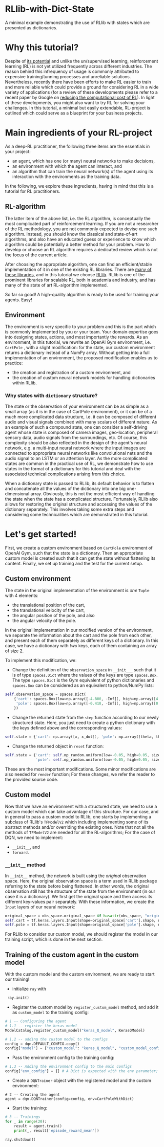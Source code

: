 # RLlib-with-Dict-State
A minimal example demonstrating the use of RLlib with states which are presented as dictionaries. 

# Why this tutorial?

Despite of
[its potential](https://www.sciencedirect.com/science/article/pii/S0004370221000862) and unlike the un/supervised 
learning, reinforcement learning (RL) is not yet utilized frequently across different industries. The reason behind this infrequency
of usage is commonly attributed to expensive training/tunning processes and unreliable solutions. Nevertheless, recently
there have been efforts to make RL easier to train and  more reliable which could provide a ground for considering RL in 
a wide variety of applications (for a review of these developments please refer to 
a recent paper by Google on 
[reducing the computational cost of RL](https://ai.googleblog.com/2021/07/reducing-computational-cost-of-deep.html)). 
In light of these developments, you might also want to try RL for solving your challenges. In this tutorial, a minimal but 
easily extendable, RL-project is outlined which could serve as a blueprint for your business projects. 

# Main ingredients of your RL-project
As a  deep-RL practitioner, the following three items are the essentials in your project:

* an agent, which has one (or many) neural networks to make decisions,
* an environment with which the agent can interact, and
* an algorithm that can train the neural network(s) of the agent using its interaction with the environments as the 
training data.

In the following, we explore these ingredients, having in mind that this is a tutorial for RL practitioners.
## RL-algorithm
The latter item of the above list, i.e. the RL algorithm, is conceptually the most complicated part of reinforcement learning. If you are not a researcher of the RL methodology, you are not commonly expected to
devise one such algorithm. Instead, you should know the classical and state-of-art algorithms, and also have an
educated guess or experience to know which algorithm could be potentially a better method for your problem. 
How to develop or choose an RL algorithm requires a dedicated review which is not the focus of the current article. 

After choosing the appropriate algorithm, one can find an efficient/stable implementation of it in one of the existing RL 
libraries. There are [many of these libraries](https://neptune.ai/blog/the-best-tools-for-reinforcement-learning-in-python),
and  in this tutorial we choose [RLlib](https://docs.ray.io/en/master/rllib.html). 
RLlib is one of the prominent libraries for scalable RL, both in academia and industry, and has many of the state of art
RL-algorithm implemented. 

So far so good! A high-quality algorithm is ready to be used for training your agents. Easy!

## Environment
The environment is very specific to your problem and this is the part which is commonly implemented by you or your team.
Your domain expertise goes into designing states, actions, and most importantly the rewards. As an environment,
in this tutorial, we rewrite an OpenAI Gym environment, i.e. ```CartPole``` , with a slight modification: for the
state, our custom environment returns a dictionary instead of a NumPy array. Without getting into a full implementation
of an environment, the proposed modification enables us to practice:

* the creation and registration of a custom environment, and
* the creation of custom neural network models for handling dictionaries within RLlib. 

### Why states with ```dictionary``` structure?

The state or the observation of your environment can be as simple as a small
array (as it is in the case of CartPole environment), or it can be of a much more
complicated data structure, i.e. it can be composed of different audio and visual signals combined 
with many scalars of different nature. As an example of such a compound state, one can consider a self-driving agent 
whose state is composed of camera images, geo-location, peripheral sensory data, audio signals from the
surroundings, etc. Of course, this complexity should be also reflected in the design of the agent's neural
network, e.g. a multi-input neural network where the input images are connected to appropriate neural networks like 
convolutional nets and the audio signal to an LSTM or an attention layer. As the more complicated states are common in 
the practical use of RL, we demonstrate how to use states in the format of a dictionary for this tutorial and deal with the 
associated technical complications arising from this choice.

When a dictionary state is passed to RLlib, its default behavior is to flatten and concatenate all the values of the
dictionary into one big one-dimensional array. Obviously, this is not the most efficient way of handling
the state when the state has a complicated structure. Fortunately, RLlib also allows for restoring the original 
structure and accessing the values of the dictionary separately. This involves taking some extra steps and considering 
some technicalities which are demonstrated in this 
tutorial.

# Let's get started!

First, we create a custom environment based on ```CartPole``` environment of OpenAI Gym, such that the state is a 
dictionary. Then an appropriate custom model is created such that it can get the state without flattening its content. 
Finally, we set up training and the test for the current setup.

## Custom environment
The state in the original implementation of the environment is _one_ ```Tuple``` with 4 elements:
* the translational position of the cart,
* the translational velocity of the cart,
* the angular position of the pole, and also
* the angular velocity of the pole.

In the original implementation In our modified version of the environment, we separate the information about the cart
and the pole from each other, and present each of them separately as different keys of a dictionary. In this case, we
have a dictionary with _two_ keys, each of them containing an array of size 2.

To implement this modification, we:
* Change the definition of the ```observation_space``` in ```__init___``` such that it is of type ```spaces.Dict``` 
  where the values of the keys are type ```spaces.Box```. The type ```spaces.Dict``` is the Gym equivalent of python 
dictionaries and ```spaces.Box``` can be considered as an equivalent to python/NumPy lists: 
```python
self.observation_space = spaces.Dict(
    {'cart': spaces.Box(low=np.array([-4.800, -Inf]), high=np.array([4.800, Inf]), shape=(2,), dtype=np.float),
     'pole': spaces.Box(low=np.array([-0.418, -Inf]), high=np.array([0.418, Inf]), shape=(2,), dtype=np.float)
    })
```
* Change the returned state from the ```step``` function according to our newly structured state. Here, you just need 
to create a python dictionary with the keys defined above and the corresponding values:
```python
self.state = {'cart': np.array([x, x_dot]), 'pole': np.array([theta, theta_dot])}
```
* Change the returned object in ```reset``` function:
```python
self.state = {'cart': self.np_random.uniform(low=-0.05, high=0.05, size=(2,)),
              'pole': self.np_random.uniform(low=-0.05, high=0.05, size=(2,))}
```
These are the most important modifications. Some minor modifications are also needed for ```render``` function; For 
these changes, we refer the reader to the provided source code. 

## Custom model
Now that we have an environment with a structured state, we need to use a custom model which can take 
advantage of this structure. For our case, and in general to pass a custom model to RLlib, one 
starts by implementing a subclass of RLlib's ```TFModelV2``` which including implementing some of its abstract methods 
and/or overriding the
existing ones. Note that not all the methods of ```TFModelV2``` are needed for all the RL-algorithms; For the case of 
DQN, we need to implement:
* ```__init__```, and 
* ```forward```. 

### ```__init__``` method
In ```__init__``` method, the network is built using the _original_ observation space. Here, the original observation 
space is a term used in RLlib package referring to the state before being flattened. In other words, the original 
observation still has the structure of the state from the environment (in our case it is a dictionary). We first get
the original space and then access its different key-values pair separately. With these information, we create the
```Input``` layers of our neural network:
```python
original_space = obs_space.original_space if hasattr(obs_space, "original_space") else obs_space
self.cart = tf.keras.layers.Input(shape=original_space['cart'].shape, name="cart")
self.pole = tf.keras.layers.Input(shape=original_space['pole'].shape, name="pole")
```

For RLlib to consider our custom model, we should register the model in our training script, which is done in the next 
section.

## Training of the custom agent in the custom model

With the custom model and the custom environment, we are ready to start our training!

* initialize ```ray``` with

```python
 ray.init()
```

* Register the custom model by ```register_custom_model``` method, and add it as ```custom_model``` to the training 
config: 

```python
# 1 -- Configuring the agent
# 1.1 -- register the keras model
ModelCatalog.register_custom_model("keras_Q_model", KerasQModel)

# 1.2 -- adding the custom model to the configs
config = dqn.DEFAULT_CONFIG.copy()
config["model"] = {"custom_model": "keras_Q_model", "custom_model_config": {}}
```
* Pass the environment config to the training config:
```python
# 1.3 -- Adding the environment config to the main configs
config["env_config"] = {} # A Dict is expected with the env parameter; in our case env doesn't have any configurations.
```
* Create a ```DQNTrainer``` object with the registered model and the custom environment:
```
# 2 -- Creating the agent
agent = dqn.DQNTrainer(config=config, env=CartPoleWithDict)
```
* Start the training:
```python
# 3 -- Trainings
for _ in range(20):
    result = agent.train()
    print(_, result['episode_reward_mean'])

ray.shutdown()
```
